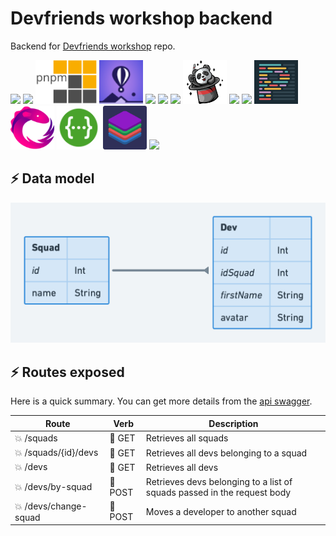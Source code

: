 # Devfriends workshop backend

Backend for [Devfriends workshop](https://github.com/jpb06/dev-friends-workshop) repo.

<!-- readme-package-icons start -->

<p align="left"><a href="https://www.typescriptlang.org/docs/" target="_blank"><img height="70" src="https://cdn.jsdelivr.net/gh/devicons/devicon/icons/typescript/typescript-original.svg" /></a>&nbsp;<a href="https://nodejs.org/en/docs/" target="_blank"><img height="70" src="https://cdn.jsdelivr.net/gh/devicons/devicon/icons/nodejs/nodejs-original.svg" /></a>&nbsp;<a href="https://pnpm.io/motivation" target="_blank"><img height="70" src="https://raw.githubusercontent.com/jpb06/readme-package-icons/main/icons/pnpm.svg" /></a>&nbsp;<a href="https://fly.io/docs/" target="_blank"><img height="70" src="https://raw.githubusercontent.com/jpb06/readme-package-icons/main/icons/fly-io.png" /></a>&nbsp;<a href="https://docs.docker.com" target="_blank"><img height="70" src="https://cdn.jsdelivr.net/gh/devicons/devicon/icons/docker/docker-original.svg" /></a>&nbsp;<a href="https://eslint.org/docs/latest/" target="_blank"><img height="70" src="https://cdn.jsdelivr.net/gh/devicons/devicon/icons/eslint/eslint-original.svg" /></a>&nbsp;<a href="https://expressjs.com/en/starter/installing.html" target="_blank"><img height="70" src="https://cdn.jsdelivr.net/gh/devicons/devicon/icons/express/express-original.svg" /></a>&nbsp;<a href="https://fakerjs.dev/guide/" target="_blank"><img height="70" src="https://raw.githubusercontent.com/jpb06/readme-package-icons/main/icons/faker.svg" /></a>&nbsp;<a href="https://jestjs.io/docs/getting-started" target="_blank"><img height="70" src="https://cdn.jsdelivr.net/gh/devicons/devicon/icons/jest/jest-plain.svg" /></a>&nbsp;<a href="https://docs.nestjs.com" target="_blank"><img height="70" src="https://cdn.jsdelivr.net/gh/devicons/devicon/icons/nestjs/nestjs-plain.svg" /></a>&nbsp;<a href="https://prettier.io/docs/en/index.html" target="_blank"><img height="70" src="https://raw.githubusercontent.com/jpb06/readme-package-icons/main/icons/prettier.png" /></a>&nbsp;<a href="https://rxjs.dev/guide/overview" target="_blank"><img height="70" src="https://raw.githubusercontent.com/jpb06/readme-package-icons/main/icons/rxjs.png" /></a>&nbsp;<a href="https://swagger.io" target="_blank"><img height="70" src="https://raw.githubusercontent.com/jpb06/readme-package-icons/main/icons/swagger.png" /></a>&nbsp;<a href="https://github.com/typestack" target="_blank"><img height="70" src="https://raw.githubusercontent.com/jpb06/readme-package-icons/main/icons/type-stack.png" /></a>&nbsp;<a href="https://webpack.js.org/concepts/" target="_blank"><img height="70" src="https://cdn.jsdelivr.net/gh/devicons/devicon/icons/webpack/webpack-original.svg" /></a></p>

<!-- readme-package-icons end -->

## ⚡ Data model

![Datamodel](./assets/dev-friends-model.png)

## ⚡ Routes exposed

Here is a quick summary. You can get more details from the [api swagger](https://devfriends-backend.fly.dev).

| Route                 | Verb    | Description                                                             |
| --------------------- | ------- | ----------------------------------------------------------------------- |
| 💥 /squads            | 🔹 GET  | Retrieves all squads                                                    |
| 💥 /squads/{id}/devs  | 🔹 GET  | Retrieves all devs belonging to a squad                                 |
| 💥 /devs              | 🔹 GET  | Retrieves all devs                                                      |
| 💥 /devs/by-squad     | 🔸 POST | Retrieves devs belonging to a list of squads passed in the request body |
| 💥 /devs/change-squad | 🔸 POST | Moves a developer to another squad                                      |

